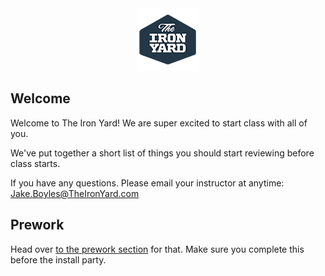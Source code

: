 <div align="center"><img src ="./assets/tiy.png" /></div>

## Welcome

Welcome to The Iron Yard! We are super excited to start class with all of you. 

We've put together a short list of things you should start reviewing before class starts.

If you have any questions. Please email your instructor at anytime: [Jake.Boyles@TheIronYard.com](mailto:jake.boyles@theironyard.com)

## Prework

Head over [to the prework section](./Prework) for that. Make sure you complete this before the install party.
